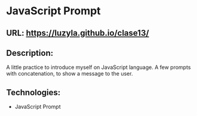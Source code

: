 # JavaScript Prompt

## URL: https://luzyla.github.io/clase13/

## Description:
A little practice to introduce myself on JavaScript language. A few prompts with concatenation, to show a message to the user.

## Technologies:
- JavaScript Prompt